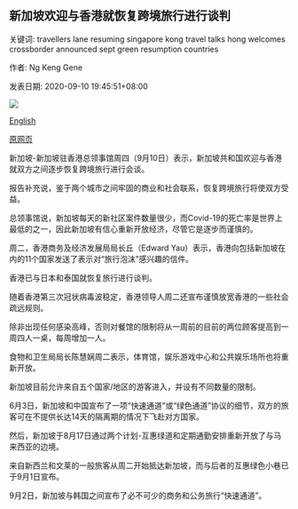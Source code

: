 ## 新加坡欢迎与香港就恢复跨境旅行进行谈判

关键词: travellers lane resuming singapore kong travel talks hong welcomes crossborder announced sept green resumption countries

作者: Ng Keng Gene

发表日期: 2020-09-10 19:45:51+08:00

![](https://www.straitstimes.com/sites/default/files/styles/x_large/public/articles/2020/09/10/dw-hk-sg-travel-200910.jpg?itok=EI0nLEml)

[English](Singapore%20welcomes%20talks%20with%20Hong%20Kong%20on%20resuming%20cross-border%20travel.md)

[原网页](https://www.straitstimes.com/singapore/singapore-welcomes-talks-with-hong-kong-on-resuming-cross-border-travel)

新加坡-新加坡驻香港总领事馆周四（9月10日）表示，新加坡共和国欢迎与香港就双方之间逐步恢复跨境旅行进行会谈。

报告补充说，鉴于两个城市之间牢固的商业和社会联系，恢复跨境旅行将使双方受益。

总领事馆说，新加坡每天的新社区案件数量很少，而Covid-19的死亡率是世界上最低的之一，因此新加坡有信心重新开放经济，尽管它是逐步而谨慎的。

周二，香港商务及经济发展局局长丘（Edward Yau）表示，香港向包括新加坡在内的11个国家发送了表示对“旅行泡沫”感兴趣的信件。

香港已与日本和泰国就恢复旅行进行谈判。

随着香港第三次冠状病毒波稳定，香港领导人周二还宣布谨慎放宽香港的一些社会疏远规则。

除非出现任何感染高峰，否则对餐馆的限制将从一周前的目前的两位顾客提高到一周四人一桌，每周增加一人。

食物和卫生局局长陈慧娴周二表示，体育馆，娱乐游戏中心和公共娱乐场所也将重新开放。

新加坡目前允许来自五个国家/地区的游客进入，并设有不同数量的限制。

6月3日，新加坡和中国宣布了一项“快速通道”或“绿色通道”协议的细节，双方的旅客可在不提供长达14天的隔离期的情况下飞赴对方国家。

然后，新加坡于8月17日通过两个计划-互惠绿道和定期通勤安排重新开放了与马来西亚的边境。

来自新西兰和文莱的一般旅客从周二开始抵达新加坡，而与后者的互惠绿色小巷已于9月1日宣布。

9月2日，新加坡与韩国之间宣布了必不可少的商务和公务旅行“快速通道”。